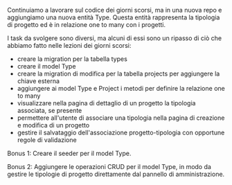 Continuiamo a lavorare sul codice dei giorni scorsi, ma in una nuova repo e aggiungiamo una nuova entità Type. 
Questa entità rappresenta la tipologia di progetto ed è in relazione one to many con i progetti.

I task da svolgere sono diversi, ma alcuni di essi sono un ripasso di ciò che abbiamo fatto nelle lezioni dei giorni scorsi:
- creare la migration per la tabella types
- creare il model Type
- creare la migration di modifica per la tabella projects per aggiungere la chiave esterna
- aggiungere ai model Type e Project i metodi per definire la relazione one to many
- visualizzare nella pagina di dettaglio di un progetto la tipologia associata, se presente
- permettere all'utente di associare una tipologia nella pagina di creazione e modifica di un progetto
- gestire il salvataggio dell'associazione progetto-tipologia con opportune regole di validazione

Bonus 1:
Creare il seeder per il model Type.

Bonus 2:
Aggiungere le operazioni CRUD per il model Type, in modo da gestire le tipologie di progetto direttamente dal pannello di amministrazione.